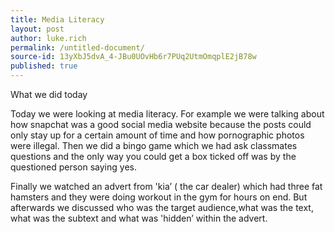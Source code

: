 ```yaml
---
title: Media Literacy
layout: post
author: luke.rich
permalink: /untitled-document/
source-id: 13yXbJ5dvA_4-JBu0UOvHb6r7PUq2UtmOmqplE2jB78w
published: true
---
```

What we did today

Today we were looking at media literacy. For example we were talking about how snapchat was a good social media website because the posts could only stay up for a certain amount of time and how pornographic photos were illegal. Then we did a bingo game which we had ask classmates questions and the only way you could get a box ticked off was by the questioned person saying yes.

 Finally we watched an advert from 'kia’ ( the car dealer) which had three fat hamsters and they were doing workout in the gym for hours on end. But afterwards we discussed who was the target audience,what was the text, what was the subtext and what was 'hidden’ within the advert.

